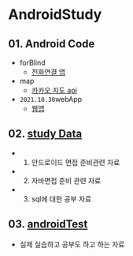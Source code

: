 # AndroidStudy
## 01. Android Code
- forBlind
  - [전화연결 앱](./01.androidCode/01.forBlind)
- map
  - [카카오 지도 api](./01.androidCode/02.map) 
- `2021.10.30`webApp
  - [웹앱](./01.androidCode/03.webApp/webApp)


## 02. [study Data](./02.studyData)
- 1. 안드로이드 면접 준비관련 자료
- 2. 자바면접 준비 관련 자료
- 3. sql에 대한 공부 자료



## 03. [androidTest](./03.anroidTest)

- 실제 실습하고 공부도 하고 하는 자료

